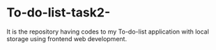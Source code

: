# To-do-list-task2-
It is the repository having codes to my To-do-list application with local storage using frontend web development.
